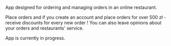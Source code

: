 App designed for ordering and managing orders in an online restaurant.

Place orders and if you create an account and place orders for over 500 zł - receive discounts for every new order !
You can also leave opinions about your orders and restaurants' service.

App is currently in progress.
